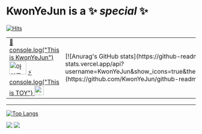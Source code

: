  <!-- [![이미지](logo.gif)](https://mymain-e6d56.web.app/) |[![아이콘](key.ico)](http://monkeyhappy.kro.kr/)
 --- | ---
console.log("This is KwonYeJun")  |  console.log("This is TOY") -->

# KwonYeJun is a ✨ _special_ ✨ 

[![Hits](https://hits.seeyoufarm.com/api/count/incr/badge.svg?url=https%3A%2F%2Fgithub.com%2FKwonYeJun&count_bg=%234295B1&title_bg=%2332E29F&icon=&icon_color=%23E7E7E7&title=hits&edge_flat=false)](https://hits.seeyoufarm.com)
  <!-- <a href="https://mymain-e6d56.web.app/"> 👋 console.log("This is KwonYeJun") <img src="logo.ico" alt="아이콘" style="width:45px; height:35px;"></a>  <a href="http://monkeyhappy.kro.kr/">⚡ console.log("This is TOY") <img src="key.ico" alt="아이콘" style="width:25px; height:25px;"></a> [![Anurag's GitHub stats](https://github-readme-stats.vercel.app/api?username=KwonYeJun&show_icons=true&theme=radical)](https://github.com/KwonYeJun/github-readme-stats) -->
<!-- 
 <style>
table {
  border-collapse: collapse;
}

table, th, td {
  border: none;
}
</style>

| <a href="https://mymain-e6d56.web.app/">👋 console.log("This is KwonYeJun") <img src="logo.ico" alt="아이콘" style="width:45px; height:35px;"></a>  <a href="http://monkeyhappy.kro.kr/">⚡ console.log("This is TOY") <img src="key.ico" alt="아이콘" style="width:25px; height:25px;"></a> | [![Anurag's GitHub stats](https://github-readme-stats.vercel.app/api?username=KwonYeJun&show_icons=true&theme=radical)](https://github.com/KwonYeJun/github-readme-stats) |
| ----------------------------------------------------------------------------------------------------------- | --------------------------------------------------------------------------------------------------------- | -->


<div style="border-collapse: collapse;">
  <table  style="border: 0;">
    <tr>
      <td><a href="https://mymain-e6d56.web.app/">👋 console.log("This is KwonYeJun") <img src="logo.ico" alt="아이콘" style="width:45px; height:35px;"></a>
       <a href="http://monkeyhappy.kro.kr/">⚡ console.log("This is TOY") <img src="key.ico" alt="아이콘" style="width:25px; height:25px;"></a>
      </td>
      <td>[![Anurag's GitHub stats](https://github-readme-stats.vercel.app/api?username=KwonYeJun&show_icons=true&theme=radical)](https://github.com/KwonYeJun/github-readme-stats)</td>
    </tr>
  </table>
</div>

----


[![Top Langs](https://github-readme-stats.vercel.app/api/top-langs/?username=KwonYeJun&layout=compact&theme=radical)](https://github.com/KwonYeJun/github-readme-stats)

<img src="https://img.shields.io/badge/Firebase-FFCA28?style=flat-square&logo=firebase&logoColor=white"/>
<img src="https://img.shields.io/badge/React-00F4F3?style=flat-square&logo=react&logoColor=white"/>


<!--
**KwonYeJun/KwonYeJun** is a ✨ _special_ ✨ repository because its `README.md` (this file) appears on your GitHub profile.

Here are some ideas to get you started:

- 🔭 I’m currently working on ...
- 🌱 I’m currently learning ...
- 👯 I’m looking to collaborate on ...
- 🤔 I’m looking for help with ...
- 💬 Ask me about ...
- 📫 How to reach me: ...
- 😄 Pronouns: ...
- ⚡ Fun fact: ...
-->
